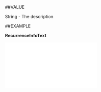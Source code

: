 
##VALUE

String - The description


##EXAMPLE

**RecurrenceInfoText**



![](..\..\Examples\vbs\SORecurrence.RecurrenceInfoText.vb.txt)

